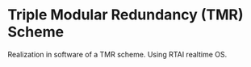 # Triple Modular Redundancy (TMR) Scheme

Realization in software of a TMR scheme. Using RTAI realtime OS.